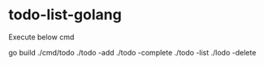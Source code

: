 # todo-list-golang

Execute below cmd

go build ./cmd/todo
./todo -add <task name>
./todo -complete <task index>
./todo -list
./lodo -delete <task index>
